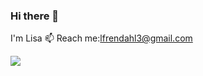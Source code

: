 ### Hi there 👋

I'm Lisa
📫 Reach me:lfrendahl3@gmail.com

<img src='https://bcert.me/bc/html/img/badges/generated/badge-17103.png'>
<!--
**lfrendahl/lfrendahl** is a ✨ _special_ ✨ repository because its `README.md` (this file) appears on your GitHub profile.

Here are some ideas to get you started:


BIO
Live: Georgia
📫 Reach me:lfrendahl3@gmail.com
⚙️ In daily work I use Javascript


- 🔭 I’m currently working on ...
- 🌱 I’m currently learning ...
- 👯 I’m looking to collaborate on ...
- 🤔 I’m looking for help with ...
- 💬 Ask me about ...
- 📫 How to reach me: ...
- 😄 Pronouns: ...
- ⚡ Fun fact: ...
-->
